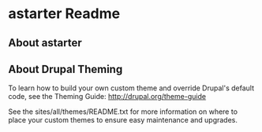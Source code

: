 # astarter Readme

## About astarter

## About Drupal Theming

To learn how to build your own custom theme and override Drupal's default code,
see the Theming Guide: http://drupal.org/theme-guide

See the sites/all/themes/README.txt for more information on where to place your
custom themes to ensure easy maintenance and upgrades.
